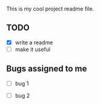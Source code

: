 This is my cool project readme file.

## TODO

- [x] write a readme
- [ ] make it useful

## Bugs assigned to me

- [ ] bug 1
- [ ] bug 2

